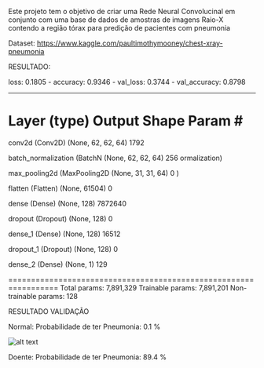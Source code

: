 Este projeto tem o objetivo de criar uma Rede Neural Convolucinal em conjunto com uma base de dados de amostras de imagens Raio-X contendo a região tórax para predição de pacientes com pneumonia

Dataset: https://www.kaggle.com/paultimothymooney/chest-xray-pneumonia


RESULTADO:

loss: 0.1805 - accuracy: 0.9346 - val_loss: 0.3744 - val_accuracy: 0.8798

_________________________________________________________________
 Layer (type)                Output Shape              Param #
=================================================================
 conv2d (Conv2D)             (None, 62, 62, 64)        1792

 batch_normalization (BatchN  (None, 62, 62, 64)       256
 ormalization)

 max_pooling2d (MaxPooling2D  (None, 31, 31, 64)       0
 )

 flatten (Flatten)           (None, 61504)             0

 dense (Dense)               (None, 128)               7872640

 dropout (Dropout)           (None, 128)               0

 dense_1 (Dense)             (None, 128)               16512

 dropout_1 (Dropout)         (None, 128)               0

 dense_2 (Dense)             (None, 1)                 129

=================================================================
Total params: 7,891,329
Trainable params: 7,891,201
Non-trainable params: 128


RESULTADO VALIDAÇÃO

Normal:
Probabilidade de ter Pneumonia: 0.1 %

![alt text](C:\Users\brunovos\Bruno\Github\pneumonia\Deteccao-de-Pneumonia\val\real_pneumonia.jpeg)


Doente:
Probabilidade de ter Pneumonia: 89.4 %
